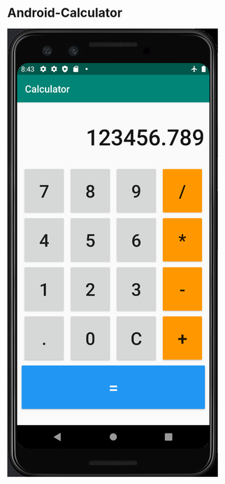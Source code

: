 # Android-Calculator
![Alt](https://raw.githubusercontent.com/muneebgh/android-calculator/main/app/src/main/res/drawable-v24/ss.png)
